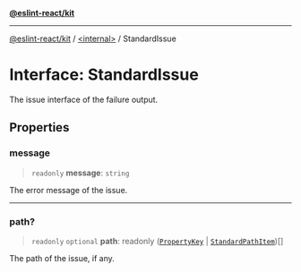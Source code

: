[**@eslint-react/kit**](../../README.md)

***

[@eslint-react/kit](../../README.md) / [\<internal\>](../README.md) / StandardIssue

# Interface: StandardIssue

The issue interface of the failure output.

## Properties

### message

> `readonly` **message**: `string`

The error message of the issue.

***

### path?

> `readonly` `optional` **path**: readonly ([`PropertyKey`](../type-aliases/PropertyKey.md) \| [`StandardPathItem`](StandardPathItem.md))[]

The path of the issue, if any.

